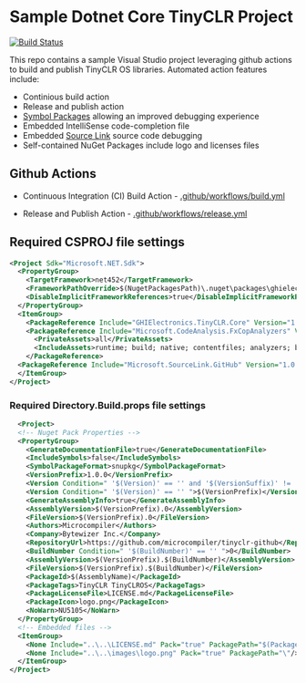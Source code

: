 # Sample Dotnet Core TinyCLR Project

[![Build Status](https://img.shields.io/github/workflow/status/microcompiler/tinyclr-github/Build%20CI?style=flat-square)](https://github.com/microcompiler/tinyclr-github/actions)

This repo contains a sample Visual Studio project leveraging github actions to build and publish TinyCLR OS libraries.  Automated action features include:

* Continious build action
* Release and publish action
* [Symbol Packages](https://docs.microsoft.com/en-us/nuget/create-packages/symbol-packages-snupkg) allowing an improved debugging experience
* Embedded IntelliSense code-completion file
* Embedded [Source Link](https://github.com/dotnet/sourcelink/blob/master/README.md) source code debugging
* Self-contained NuGet Packages include logo and licenses files

## Github Actions

* Continuous Integration (CI) Build Action - [.github/workflows/build.yml](https://github.com/microcompiler/tinyclr-github/blob/master/.github/workflows/build.yml)

* Release and Publish Action - [.github/workflows/release.yml](https://github.com/microcompiler/tinyclr-github/blob/master/.github/workflows/release.yml)

## Required CSPROJ file settings

```xml
<Project Sdk="Microsoft.NET.Sdk">
  <PropertyGroup>
    <TargetFramework>net452</TargetFramework>
    <FrameworkPathOverride>$(NugetPackagesPath)\.nuget\packages\ghielectronics.tinyclr.core\1.0.0\</FrameworkPathOverride>
    <DisableImplicitFrameworkReferences>true</DisableImplicitFrameworkReferences>
  </PropertyGroup>
  <ItemGroup>
    <PackageReference Include="GHIElectronics.TinyCLR.Core" Version="1.0.0" PrivateAssets="all" />
    <PackageReference Include="Microsoft.CodeAnalysis.FxCopAnalyzers" Version="2.9.6">
      <PrivateAssets>all</PrivateAssets>
      <IncludeAssets>runtime; build; native; contentfiles; analyzers; buildtransitive</IncludeAssets>
    </PackageReference>
  <PackageReference Include="Microsoft.SourceLink.GitHub" Version="1.0.0" PrivateAssets="all" />
  </ItemGroup>
</Project>
```
  
### Required Directory.Build.props file settings

```xml
  <Project>
  <!-- Nuget Pack Properties -->
  <PropertyGroup>
    <GenerateDocumentationFile>true</GenerateDocumentationFile>
    <IncludeSymbols>false</IncludeSymbols>
    <SymbolPackageFormat>snupkg</SymbolPackageFormat>
    <VersionPrefix>1.0.0</VersionPrefix>
    <Version Condition=" '$(Version)' == '' and '$(VersionSuffix)' != '' ">$(VersionPrefix)-$(VersionSuffix)</Version>
    <Version Condition=" '$(Version)' == '' ">$(VersionPrefix)</Version> 
    <GenerateAssemblyInfo>true</GenerateAssemblyInfo>
    <AssemblyVersion>$(VersionPrefix).0</AssemblyVersion>
    <FileVersion>$(VersionPrefix).0</FileVersion>
    <Authors>Microcompiler</Authors>
    <Company>Bytewizer Inc.</Company>
    <RepositoryUrl>https://github.com/microcompiler/tinyclr-github</RepositoryUrl>
    <BuildNumber Condition=" '$(BuildNumber)' == '' ">0</BuildNumber>
    <AssemblyVersion>$(VersionPrefix).$(BuildNumber)</AssemblyVersion>
    <FileVersion>$(VersionPrefix).$(BuildNumber)</FileVersion>
    <PackageId>$(AssemblyName)</PackageId>
    <PackageTags>TinyCLR TinyCLROS</PackageTags>
    <PackageLicenseFile>LICENSE.md</PackageLicenseFile>
    <PackageIcon>logo.png</PackageIcon>
    <NoWarn>NU5105</NoWarn>  
  </PropertyGroup>
  <!-- Embedded files -->
  <ItemGroup>
    <None Include="..\..\LICENSE.md" Pack="true" PackagePath="$(PackageLicenseFile)"/>
    <None Include="..\..\images\logo.png" Pack="true" PackagePath="\"/>
  </ItemGroup>
</Project>
```